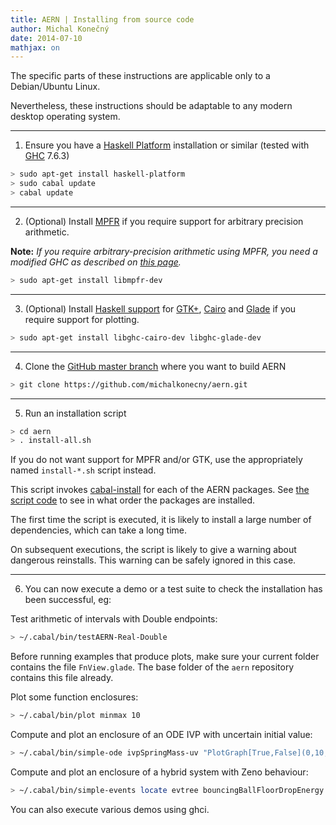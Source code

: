 ```yaml
---
title: AERN | Installing from source code
author: Michal Konečný
date: 2014-07-10
mathjax: on
---
```


The specific parts of these instructions are applicable only to a Debian/Ubuntu Linux.

Nevertheless, these instructions should be adaptable to any modern desktop operating system.

----

  1. Ensure you have a [Haskell Platform](https://www.haskell.org/platform/) installation or similar (tested with [GHC](http://www.haskell.org/ghc/) 7.6.3)
  
```sh
> sudo apt-get install haskell-platform
> sudo cabal update
> cabal update
```

----

  2. (Optional) Install [MPFR](http://www.mpfr.org/) if you require support for arbitrary precision arithmetic.
  
  **Note:** *If you require arbitrary-precision arithmetic using MPFR, you need a modified GHC as described on [this page](https://hackage.haskell.org/package/hmpfr).*

```sh
> sudo apt-get install libmpfr-dev
```

----

  3. (Optional) Install [Haskell support](http://projects.haskell.org/gtk2hs/) for 
  [GTK+](http://www.gtk.org/), [Cairo](http://cairographics.org/examples/) 
  and [Glade](https://glade.gnome.org/) if you require support for plotting.
  
```sh
> sudo apt-get install libghc-cairo-dev libghc-glade-dev  
```
----

  4. Clone the [GitHub master branch](https://github.com/michalkonecny/aern) where you want to build AERN

```sh    
> git clone https://github.com/michalkonecny/aern.git
```
    
----

  5. Run an installation script 
    
  
```sh
> cd aern
> . install-all.sh 
```

If you do not want support for MPFR and/or GTK, use the appropriately named `install-*.sh` script instead. 

This script invokes [cabal-install](http://www.haskell.org/haskellwiki/Cabal-Install) 
for each of the AERN packages.  See [the script code](https://github.com/michalkonecny/aern/blob/master/install-all.sh) 
to see in what order the packages are installed.
        
The first time the script is executed, it is likely to install a large number of dependencies, which can take a long time. 

On subsequent executions, the script is likely to give a warning about dangerous reinstalls.  This warning can be safely ignored in this case.
  
----

  6. You can now execute a demo or a test suite to check the installation has been successful, eg:

Test arithmetic of intervals with Double endpoints:

```sh
> ~/.cabal/bin/testAERN-Real-Double
```

Before running examples that produce plots, make sure your current folder contains
the file `FnView.glade`.  The base folder of the `aern` repository contains this file already.

Plot some function enclosures:

```sh
> ~/.cabal/bin/plot minmax 10
```

Compute and plot an enclosure of an ODE IVP with uncertain initial value:

```sh
> ~/.cabal/bin/simple-ode ivpSpringMass-uv "PlotGraph[True,False](0,10,-1.5,1.5)" GUI False 30 200 -10 -10 10
```

Compute and plot an enclosure of a hybrid system with Zeno behaviour:

```sh
> ~/.cabal/bin/simple-events locate evtree bouncingBallFloorDropEnergy 4.4 3 10 3 True 10 
```

You can also execute various demos using ghci.
